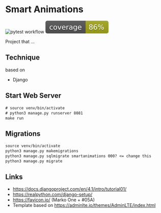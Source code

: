 # Smart Animations

![pytest workflow](https://github.com/mrommel/SmartAnimations/workflows/pytesting/badge.svg)
![coverage workflow](https://raw.githubusercontent.com/mrommel/SmartAnimations/main/coverage.svg?raw=true)

Project that ...

## Technique

based on 
* Django

## Start Web Server

```
# source venv/bin/activate
# python3 manage.py runserver 8081
make run
```

## Migrations

```
source venv/bin/activate
python3 manage.py makemigrations
python3 manage.py sqlmigrate smartanimations 000? <= change this
python3 manage.py migrate
```

## Links

* https://docs.djangoproject.com/en/4.1/intro/tutorial01/
* https://realpython.com/django-setup/
* https://favicon.io/ (Marko One + #05A)
* Template based on https://adminlte.io/themes/AdminLTE/index.html